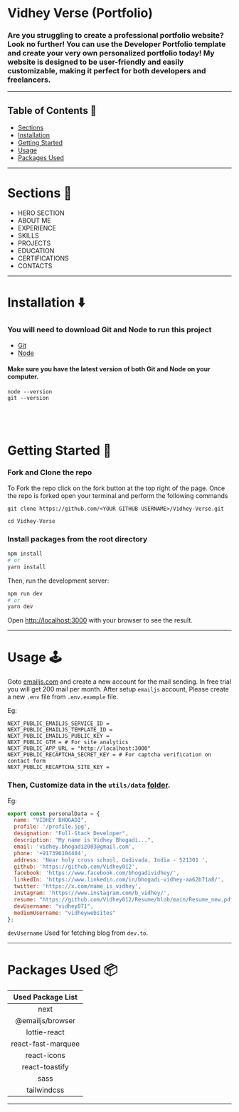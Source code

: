 # Vidhey Verse (Portfolio)

### Are you struggling to create a professional portfolio website? Look no further! You can use the Developer Portfolio template and create your very own personalized portfolio today! My website is designed to be user-friendly and easily customizable, making it perfect for both developers and freelancers.

---

## Table of Contents :scroll:

- [Sections](#sections-bookmark)
- [Installation](#installation-arrow_down)
- [Getting Started](#getting-started-dart)
- [Usage](#usage-joystick)
- [Packages Used](#packages-used-package)

---

# Sections :bookmark:

- HERO SECTION
- ABOUT ME
- EXPERIENCE
- SKILLS
- PROJECTS
- EDUCATION
- CERTIFICATIONS
- CONTACTS

---

# Installation :arrow_down:

### You will need to download Git and Node to run this project

- [Git](https://git-scm.com/downloads)
- [Node](https://nodejs.org/en/download/)

#### Make sure you have the latest version of both Git and Node on your computer.

```
node --version
git --version
```

## <br />

# Getting Started :dart:

### Fork and Clone the repo

To Fork the repo click on the fork button at the top right of the page. Once the repo is forked open your terminal and perform the following commands

```
git clone https://github.com/<YOUR GITHUB USERNAME>/Vidhey-Verse.git

cd Vidhey-Verse
```

### Install packages from the root directory

```bash
npm install
# or
yarn install
```

Then, run the development server:

```bash
npm run dev
# or
yarn dev
```

Open [http://localhost:3000](http://localhost:3000) with your browser to see the result.

---

# Usage :joystick:

Goto [emailjs.com](https://www.emailjs.com/) and create a new account for the mail sending. In free trial you will get 200 mail per month. After setup `emailjs` account, Please create a new `.env` file from `.env.example` file.

Eg:

```env
NEXT_PUBLIC_EMAILJS_SERVICE_ID =
NEXT_PUBLIC_EMAILJS_TEMPLATE_ID =
NEXT_PUBLIC_EMAILJS_PUBLIC_KEY =
NEXT_PUBLIC_GTM = # For site analytics
NEXT_PUBLIC_APP_URL = "http://localhost:3000"
NEXT_PUBLIC_RECAPTCHA_SECRET_KEY = # For captcha verification on contact form
NEXT_PUBLIC_RECAPTCHA_SITE_KEY =
```

### Then, Customize data in the `utils/data` [folder](https://github.com/Vidhey012/Vidhey-Verse/tree/main/utils/data).

Eg:

```javascript
export const personalData = {
  name: "VIDHEY BHOGADI",
  profile: '/profile.jpg',
  designation: "Full-Stack Developer",
  description: "My name is Vidhey Bhogadi...",
  email: 'vidhey.bhogadi2003@gmail.com',
  phone: '+917396104404',
  address: 'Near holy cross school, Gudivada, India - 521301 ',
  github: 'https://github.com/Vidhey012',
  facebook: 'https://www.facebook.com/bhogadividhey/',
  linkedIn: 'https://www.linkedin.com/in/bhogadi-vidhey-aa62b71a8/',
  twitter: 'https://x.com/name_is_vidhey',  
  instagram: 'https://www.instagram.com/b_vidhey/',
  resume: "https://github.com/Vidhey012/Resume/blob/main/Resume_new.pdf",
  devUsername: "vidhey071",
  mediumUsername: "vidheywebsites"
};
```

`devUsername` Used for fetching blog from `dev.to`.

---

# Packages Used :package:

| Used Package List  |
| :----------------: |
|        next        |
|  @emailjs/browser  |
|    lottie-react    |
| react-fast-marquee |
|    react-icons     |
|   react-toastify   |
|        sass        |
|    tailwindcss     |

---
